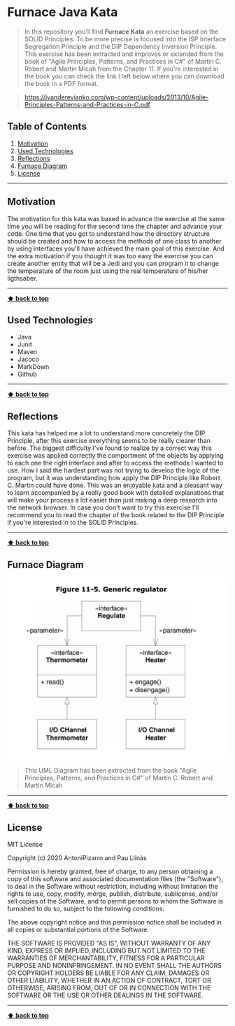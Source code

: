 # Furnace Java Kata

> In this repository you'll find **Furnace Kata** an exercise based on the SOLID Principles. To be more precise is focused into the ISP Interface Segregation Principle and the DIP Dependency Inversion Principle. This exercise has been extracted and improves or extended from the book of "Agile Principles, Patterns, and Practices in C#" of Martin C. Robert and Martin Micah from the Chapter 11. If you're interested in the book you can check the link I left below where you can download the book in a PDF format.

> https://ivanderevianko.com/wp-content/uploads/2013/10/Agile-Principles-Patterns-and-Practices-in-C.pdf

## Table of Contents

1. [Motivation](#motivation)
1. [Used Technologies](#used-technologies)
1. [Reflections](#reflections)
1. [Furnace Diagram](#furnace-diagram)
1. [License](#license)

---

## Motivation

The motivation for this kata was based in advance the exercise at the same time you will be reading for the second time the chapter and advance your code. One time that you get to understand how the directory structure should be created and how to access the methods of one class to another by using interfaces you'll have achieved the main goal of this exercise. And the extra motivation if you thought it was too easy the exercise you can create another entity that will be a Jedi and you can program it to change the temperature of the room just using the real temperature of his/her ligthsaber.

---

**[⬆ back to top](#table-of-contents)**

## Used Technologies

- Java
- Junit
- Maven
- Jacoco
- MarkDown
- Github

---

**[⬆ back to top](#table-of-contents)**

## Reflections

This kata has helped me a lot to understand more concretely the DIP Principle, after this exercise everything seems to be really clearer than before. The biggest difficulty I've found to realize by a correct way this exercise was applied correctly the comportment of the objects by applying to each one the right interface and after to access the methods I wanted to use. How I said the hardest part was not trying to develop the logic of the program, but it was understanding how apply the DIP Principle like Robert C. Martin could have done. This was an enjoyable kata and a pleasant way to learn accompanied by a really good book with detailed explanations that will make your process a lot easier than just making a deep research into the network browser. In case you don't want to try this exercise I'll recommend you to read the chapter of the book related to the DIP Principle if you're interested in to the SOLID Principles.

---

**[⬆ back to top](#table-of-contents)**

## Furnace Diagram

![Furnace Diagram](./furnaceDiagram.png "UML")

> This UML Diagram has been extracted from the book "Agile Principles, Patterns, and Practices in C#" of Martin C. Robert and Martin Micah

---

**[⬆ back to top](#table-of-contents)**

## License

MIT License

Copyright (c) 2020 AntoniPizarro and Pau Llinàs

Permission is hereby granted, free of charge, to any person obtaining a copy
of this software and associated documentation files (the "Software"), to deal
in the Software without restriction, including without limitation the rights
to use, copy, modify, merge, publish, distribute, sublicense, and/or sell
copies of the Software, and to permit persons to whom the Software is
furnished to do so, subject to the following conditions:

The above copyright notice and this permission notice shall be included in all
copies or substantial portions of the Software.

THE SOFTWARE IS PROVIDED "AS IS", WITHOUT WARRANTY OF ANY KIND, EXPRESS OR
IMPLIED, INCLUDING BUT NOT LIMITED TO THE WARRANTIES OF MERCHANTABILITY,
FITNESS FOR A PARTICULAR PURPOSE AND NONINFRINGEMENT. IN NO EVENT SHALL THE
AUTHORS OR COPYRIGHT HOLDERS BE LIABLE FOR ANY CLAIM, DAMAGES OR OTHER
LIABILITY, WHETHER IN AN ACTION OF CONTRACT, TORT OR OTHERWISE, ARISING FROM,
OUT OF OR IN CONNECTION WITH THE SOFTWARE OR THE USE OR OTHER DEALINGS IN THE
SOFTWARE.

---

**[⬆ back to top](#table-of-contents)**

